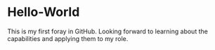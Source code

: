 # Hello-World
This is my first foray in GitHub.
Looking forward to learning about the capabilities and applying them to my role.
